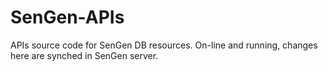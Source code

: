 # SenGen-APIs
APIs source code for SenGen DB resources. On-line and running, changes here are synched in SenGen server.
